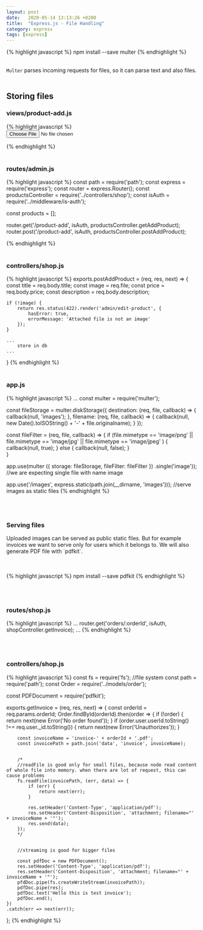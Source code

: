 ```yaml
---
layout: post
date:   2020-05-14 13:13:26 +0200
title:  "Express.js - File Handling"
category: express
tags: [express]
---
```


{% highlight javascript %}
npm install --save multer
{% endhighlight %}
<br /><br />

`Multer` parses incoming requests for files, so it can parse text and also files.
<br /><br />


<h2>Storing files</h2>
<h3>views/product-add.js</h3>
{% highlight javascript %}
<form action="/admin/product-add" enctype="multipart/form-data" method="post">
    <input type="file" name="image" id="image" />
</form>
{% endhighlight %}
<br /><br />

<h3>routes/admin.js</h3>
{% highlight javascript %}
const path = require('path');
const express = require('express');
const router = express.Router();
const productsController = require('../controllers/shop');
const isAuth = require('../middleware/is-auth');

const products = [];

router.get('/product-add', isAuth, productsController.getAddProduct);
router.post('/product-add', isAuth, productsController.postAddProduct);

{% endhighlight %}
<br /><br />

<h3>controllers/shop.js</h3>
{% highlight javascript %}
exports.postAddProduct = (req, res, next) => {
    const title = req.body.title;
    const image = req.file;
    const price = req.body.price;
    const description = req.body.description;

    if (!image) {
        return res.status(422).render('admin/edit-product', {
            hasError: true,
            errorMessage: 'Attached file is not an image'
        });
    }

    ...
        store in db
    ...
}
{% endhighlight %}
<br /><br />



<h3>app.js</h3>
{% highlight javascript %}
...
const multer = require('multer');

const fileStorage = multer.diskStorage({
    destination: (req, file, callback) => {
        callback(null, 'images');
    },
    filename: (req, file, callback) => {
        callback(null, new Date().toISOString() + '-' + file.originalname);
    }
});

const fileFilter = (req, file, callback) => {
    if (file.mimetype == 'image/png' ||
        file.mimetype == 'image/jpg' ||
        file.mimetype == 'image/jpeg'
    ) {
        callback(null, true);
    } else {
        callback(null, false);
    }    
}

app.use(multer
    ({
        storage: fileStorage,
        fileFilter: fileFilter
    })
    .single('image'));  //we are expecting single file with name image


app.use('/images', express.static(path.join(__dirname, 'images'))); //serve images as static files
{% endhighlight %}

<br /><br />

<h3>Serving files</h3>
Uploaded images can be served as public static files. But for example invoices we want to serve only for users which it belongs to. We will also generate PDF file with `pdfkit`.

<br /><br />
{% highlight javascript %}
npm install --save pdfkit
{% endhighlight %}

<br /><br />


<h3>routes/shop.js</h3>
{% highlight javascript %}
...
router.get('orders/:orderId', isAuth, shopController.getInvoice);
...
{% endhighlight %}

<br /><br />

<h3>controllers/shop.js</h3>
{% highlight javascript %}
const fs = require('fs');  //file system
const path = require('path');
const Order = require('../models/order');

const PDFDocument = require('pdfkit');

exports.getInvoice = (req, res, next) => {
    const orderId = req.params.orderId; 
    Order.findById(orderId).then(order => {
        if (!order) {
            return next(new Error('No order found'));
        }
        if (order.user.userId.toString() !== req.user._id.toString()) {
            return next(new Error('Unauthorizes'));
        }

        const invoiceName = 'invoice-' + orderId + '.pdf';
        const invoicePath = path.join('data', 'invoice', invoiceName);
       

        /*
        //readFile is good only for small files, because node read content of whole file into memory. when there are lot of request, this can cause problems
        fs.readFile(invoicePath, (err, data) => {
            if (err) {
                return next(err);
            }

            res.setHeader('Content-Type', 'application/pdf');
            res.setHeader('Content-Disposition', 'attachment; filename="' + invoiceName + '"');
            res.send(data);
        });
        */


        //streaming is good for bigger files
         
        const pdfDoc = new PDFDocument();
        res.setHeader('Content-Type', 'application/pdf');
        res.setHeader('Content-Disposition', 'attachment; filename="' + invoiceName + '"');
        pfdDoc.pipe(fs.createWriteStream(invoicePath));
        pdfDoc.pipe(res);
        pdfDoc.text('Hello this is test invoice');
        pdfDoc.end();
    })
    .catch(err => next(err));
};
{% endhighlight %}